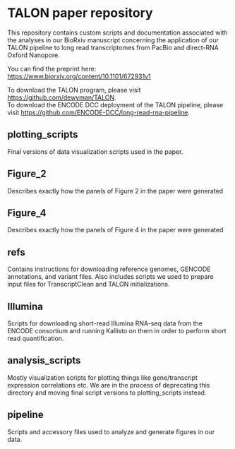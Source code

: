 # TALON paper repository
This repository contains custom scripts and documentation associated with the analyses in our BioRxiv manuscript concerning the application of our TALON pipeline to long read transcriptomes from PacBio and direct-RNA Oxford Nanopore. 

You can find the preprint here: https://www.biorxiv.org/content/10.1101/672931v1

To download the TALON program, please visit https://github.com/dewyman/TALON.  
To download the ENCODE DCC deployment of the TALON pipeline, please visit https://github.com/ENCODE-DCC/long-read-rna-pipeline. 

## plotting_scripts
Final versions of data visualization scripts used in the paper. 

## Figure_2
Describes exactly how the panels of Figure 2 in the paper were generated

## Figure_4
Describes exactly how the panels of Figure 4 in the paper were generated

## refs
Contains instructions for downloading reference genomes, GENCODE annotations, and variant files. Also includes scripts we used to prepare input files for TranscriptClean and TALON initializations.

## Illumina
Scripts for downloading short-read Illumina RNA-seq data from the ENCODE consortium and running Kallisto on them in order to perform short read quantification.

## analysis_scripts
Mostly visualization scripts for plotting things like gene/transcript expression correlations etc. We are in the process of deprecating this directory and moving final script versions to plotting_scripts instead.

## pipeline
Scripts and accessory files used to analyze and generate figures in our data.
